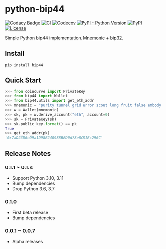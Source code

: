 # python-bip44

[![Codacy Badge](https://app.codacy.com/project/badge/Grade/4e4aa71f4a234dca809d014b0b214220)](https://app.codacy.com/gh/kigawas/python-bip44/dashboard)
[![CI](https://img.shields.io/github/actions/workflow/status/kigawas/python-bip44/ci.yml)](https://github.com/kigawas/python-bip44/actions)
[![Codecov](https://img.shields.io/codecov/c/github/kigawas/python-bip44.svg)](https://codecov.io/gh/kigawas/python-bip44)
[![PyPI - Python Version](https://img.shields.io/pypi/pyversions/bip44.svg)](https://pypi.org/project/bip44/)
[![PyPI](https://img.shields.io/pypi/v/bip44.svg)](https://pypi.org/project/bip44/)
[![License](https://img.shields.io/github/license/kigawas/python-bip44.svg)](https://github.com/kigawas/python-bip44)

Simple Python [bip44](https://github.com/bitcoin/bips/blob/master/bip-0044.mediawiki) implementation. [Mnemonic](https://github.com/trezor/python-mnemonic) + [bip32](https://github.com/darosior/python-bip32).

## Install

`pip install bip44`

## Quick Start

```python
>>> from coincurve import PrivateKey
>>> from bip44 import Wallet
>>> from bip44.utils import get_eth_addr
>>> mnemonic = "purity tunnel grid error scout long fruit false embody caught skin gate"
>>> w = Wallet(mnemonic)
>>> sk, pk = w.derive_account("eth", account=0)
>>> sk = PrivateKey(sk)
>>> sk.public_key.format() == pk
True
>>> get_eth_addr(pk)
'0x7aD23D6eD9a1D98E240988BED0d78e8C81Ec296C'
```

## Release Notes

### 0.1.1 ~ 0.1.4

- Support Python 3.10, 3.11
- Bump dependencies
- Drop Python 3.6, 3.7

### 0.1.0

- First beta release
- Bump dependencies

### 0.0.1 ~ 0.0.7

- Alpha releases
